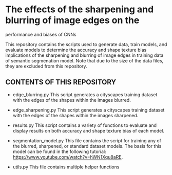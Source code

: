 # The effects of the sharpening and blurring of image edges on the 
performance and biases of CNNs

This repository contains the scripts used to generate data, train models, and evaluate models to determine the accuracy and shape texture bias implications of the sharpening and blurring of image edges in training data of semantic segmenation model. Note that due to the size of the data files, they are excluded from this repository.

CONTENTS OF THIS REPOSITORY
---------------------

 * edge_blurring.py
This script generates a cityscapes training dataset with the edges of the shapes within the images blurred.

 * edge_sharpening.py
This script generates a cityscapes training dataset with the edges of the shapes within the images sharpened.

 * results.py
This script contains a variety of functions to evaluate and display results on both accuracy and shape texture bias of each model.

 * segmentation_model.py
This file contains the script for training any of the blurred, sharpened, or standard dataset models. The basis for this model can be found in the following tutorial: https://www.youtube.com/watch?v=hWN1Xqu8aRE. 
 
 * utils.py
This file contains multiple helper functions
